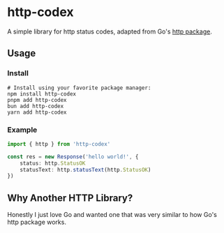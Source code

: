 # http-codex

A simple library for http status codes, adapted from Go's [http package](https://go.dev/src/net/http/status.go).

## Usage

### Install

```shell
# Install using your favorite package manager:
npm install http-codex
pnpm add http-codex
bun add http-codex
yarn add http-codex
```

### Example

```ts
import { http } from 'http-codex'

const res = new Response('hello world!', {
	status: http.StatusOK
	statusText: http.statusText(http.StatusOK)
})
```

## Why Another HTTP Library?

Honestly I just love Go and wanted one that was very similar to how Go's http package works.
